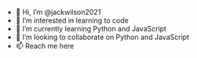 - 👋 Hi, I’m @jackwilson2021
- 👀 I’m interested in learning to code
- 🌱 I’m currently learning Python and JavaScript
- 💞️ I’m looking to collaborate on Python and JavaScript
- 📫 Reach me here

<!---
jackwilson2021/jackwilson2021 is a ✨ special ✨ repository because its `README.md` (this file) appears on your GitHub profile.
You can click the Preview link to take a look at your changes.
--->
